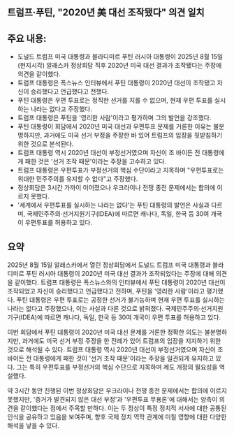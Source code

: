 ## 트럼프·푸틴, "2020년 美 대선 조작됐다" 의견 일치

## 주요 내용:
*   도널드 트럼프 미국 대통령과 블라디미르 푸틴 러시아 대통령이 2025년 8월 15일(현지시각) 알래스카 정상회담 직후 2020년 미국 대선 결과가 조작됐다는 주장에 의견을 같이했다.
*   트럼프 대통령은 폭스뉴스 인터뷰에서 푸틴 대통령이 2020년 대선이 조작됐고 자신이 승리했다고 언급했다고 전했다.
*   푸틴 대통령은 우편 투표로는 정직한 선거를 치를 수 없으며, 현재 우편 투표를 실시하는 나라는 없다고 주장했다.
*   트럼프 대통령은 푸틴을 '영리한 사람'이라고 평가하며 그의 발언을 강조했다.
*   푸틴 대통령이 회담에서 2020년 미국 대선과 우편투표 문제를 거론한 이유는 불분명하지만, 과거에도 미국 선거 부정을 주장한 바 있어 트럼프의 입장을 뒷받침하기 위한 것으로 분석된다.
*   트럼프 대통령 역시 2020년 대선이 부정선거였으며 자신이 조 바이든 전 대통령에게 패한 것은 '선거 조작 때문'이라는 주장을 고수하고 있다.
*   트럼프 대통령은 우편투표가 부정선거의 핵심 수단이라고 지목하며 "우편투표로는 위대한 민주주의를 유지할 수 없다"고 주장했다.
*   정상회담은 3시간 가까이 이어졌으나 우크라이나 전쟁 종전 문제에서는 합의에 이르지 못했다.
*   '세계에서 우편투표를 실시하는 나라는 없다'는 푸틴 대통령의 발언은 사실과 다르며, 국제민주주의·선거지원기구(IDEA)에 따르면 캐나다, 독일, 한국 등 30여 개국이 우편투표를 허용하고 있다.

## 요약
2025년 8월 15일 알래스카에서 열린 정상회담에서 도널드 트럼프 미국 대통령과 블라디미르 푸틴 러시아 대통령이 2020년 미국 대선 결과가 조작되었다는 주장에 대해 의견을 같이했다. 트럼프 대통령은 폭스뉴스와의 인터뷰에서 푸틴 대통령이 2020년 대선이 조작되었고 자신이 승리했다고 언급했다고 전하며, 푸틴을 '영리한 사람'이라고 평가했다. 푸틴 대통령은 우편 투표로는 공정한 선거가 불가능하며 현재 우편 투표를 실시하는 나라는 없다고 주장했으나, 이는 사실과 다른 것으로 밝혀졌다. 국제민주주의·선거지원기구(IDEA)에 따르면 캐나다, 독일, 한국 등 30여 개국이 우편 투표를 허용하고 있다.

이번 회담에서 푸틴 대통령이 2020년 미국 대선 문제를 거론한 정확한 의도는 불분명하지만, 과거에도 미국 선거 부정 주장을 한 전례가 있어 트럼프의 입장을 지지하기 위한 것으로 해석될 수 있다. 트럼프 대통령 역시 2020년 대선이 부정선거였으며 자신이 조 바이든 전 대통령에게 패한 것이 '선거 조작 때문'이라는 주장을 일관되게 유지하고 있다. 그는 특히 우편투표를 부정선거의 핵심 수단으로 지목하며 제도 개정의 필요성을 역설했다.

약 3시간 동안 진행된 이번 정상회담은 우크라이나 전쟁 종전 문제에서는 합의에 이르지 못했지만, '증거가 발견되지 않은 대선 부정'과 '우편투표 무용론'에 대해서는 양측이 의견을 같이했다는 점에서 주목할 만하다. 이는 두 정상이 특정 정치적 서사에 대한 공통된 인식을 공유하고 있음을 보여주며, 향후 국제 정치 역학 관계에 미칠 영향에 대한 다양한 해석을 낳을 수 있다.